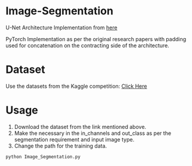 # Image-Segmentation

U-Net Architecture Implementation from [here](https://arxiv.org/pdf/1505.04597.pdf)


PyTorch Implementation as per the original research papers with padding used for concatenation on the contracting side of the architecture.


# Dataset

Use the datasets from the Kaggle competition: [Click Here](https://www.kaggle.com/c/data-science-bowl-2018)


# Usage

1. Download the dataset from the link mentioned above.
2. Make the necessary in the in_channels and out_class as per the segmentation requirement and input image type.
3. Change the path for the training data.

```python
python Image_Segmentation.py
```
